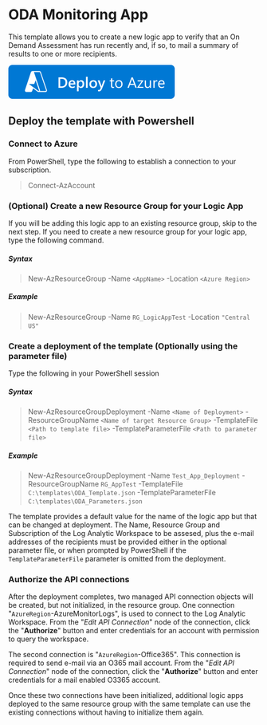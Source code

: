# ODA Monitoring App
This template allows you to create a new logic app to verify that an On Demand Assessment has run recently and, if so, to mail a summary of results to one or more recipients.  

[![Deploy To Azure](https://raw.githubusercontent.com/Azure/azure-quickstart-templates/master/1-CONTRIBUTION-GUIDE/images/deploytoazure.svg?sanitize=true)](https://portal.azure.com/#create/Microsoft.Template/uri/https%3A%2F%2Fgithub.com%2FRPesenko%2FAzure_Files%2Fblob%2Fmaster%2FTemplates%2FLogic%20Apps%2FODA%20Monitoring%20App%2FODA_Monitoring_template.json)

## Deploy the template with Powershell
### Connect to Azure
From PowerShell, type the following to establish a connection to your subscription.
> Connect-AzAccount

### (Optional) Create a new Resource Group for your Logic App
If you will be adding this logic app to an existing resource group, skip to the next step. If you need to create a new resource group for your logic app, type the following command. 
##### Syntax
> New-AzResourceGroup -Name `<AppName>` -Location `<Azure Region>`
##### Example
> New-AzResourceGroup -Name `RG_LogicAppTest` -Location `"Central US"`

### Create a deployment of the template (Optionally using the parameter file) 
Type the following in your PowerShell session
##### Syntax
> New-AzResourceGroupDeployment 
  -Name `<Name of Deployment>` 
  -ResourceGroupName `<Name of target Resource Group>` 
  -TemplateFile `<Path to template file>` 
  -TemplateParameterFile `<Path to parameter file>`
##### Example
> New-AzResourceGroupDeployment 
  -Name `Test_App_Deployment` 
  -ResourceGroupName `RG_AppTest` 
  -TemplateFile `C:\templates\ODA_Template.json` 
  -TemplateParameterFile `C:\templates\ODA_Parameters.json`

The template provides a default value for the name of the logic app but that can be changed at deployment. The Name, Resource Group and Subscription of the Log Analytic Workspace to be assesed, plus the e-mail addresses of the recipients must be provided either in the optional parameter file, or when prompted by PowerShell if the `TemplateParameterFile` parameter is omitted from the deployment.

### Authorize the API connections
After the deployment completes, two managed API connection objects will be created, but not initialized, in the resource group. One connection "`AzureRegion`-AzureMonitorLogs", is used to connect to the Log Analytic Workspace. From the "_Edit API Connection_" node of the connection, click the "**Authorize**" button and enter credentials for an account with permission to query the workspace.

The second connection is "`AzureRegion`-Office365". This connection is required to send e-mail via an O365 mail account. From the "_Edit API Connection_" node of the connection, click the "**Authorize**" button and enter credentials for a mail enabled O3365 account.

Once these two connections have been initialized, additional logic apps deployed to the same resource group with the same template can use the existing connections without having to initialize them again.